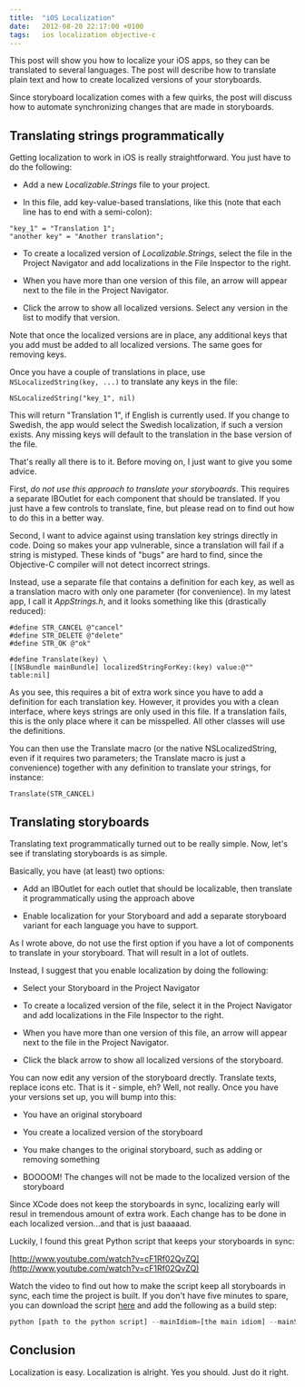 ```yaml
---
title:  "iOS Localization"
date: 	2012-08-20 22:17:00 +0100
tags: 	ios localization objective-c
---
```



This post will show you how to localize your iOS apps, so they can be translated
to several languages. The post will describe how to translate plain text and how
to create localized versions of your storyboards.

Since storyboard localization comes with a few quirks, the post will discuss how
to automate synchronizing changes that are made in storyboards.



## Translating strings programmatically

Getting localization to work in iOS is really straightforward. You just have to
do the following:

* Add a new *Localizable.Strings* file to your project.

* In this file, add key-value-based translations, like this (note that each line
has to end with a semi-colon):

```objc
"key_1" = "Translation 1";
"another key" = "Another translation";
```

* To create a localized version of *Localizable.Strings*, select the file in the
Project Navigator and add localizations in the File Inspector to the right.

* When you have more than one version of this file, an arrow will appear next to
the file in the Project Navigator.

* Click the arrow to show all localized versions. Select any version in the list 
to modify that version.

Note that once the localized versions are in place, any additional keys that you
add must be added to all localized versions. The same goes for removing keys.

Once you have a couple of translations in place, use `NSLocalizedString(key, ...)`
to translate any keys in the file:

```objc
NSLocalizedString("key_1", nil)
```

This will return "Translation 1", if English is currently used. If you change to
Swedish, the app would select the Swedish localization, if such a version exists.
Any missing keys will default to the translation in the base version of the file.

That's really all there is to it. Before moving on, I just want to give you some
advice.

First, *do not use this approach to translate your storyboards*. This requires a
separate IBOutlet for each component that should be translated. If you just have
a few controls to translate, fine, but please read on to find out how to do this
in a better way.

Second, I want to advice against using translation key strings directly in code.
Doing so makes your app vulnerable, since a translation will fail if a string is
mistyped. These kinds of "bugs" are hard to find, since the Objective-C compiler
will not detect incorrect strings.

Instead, use a separate file that contains a definition for each key, as well as
a translation macro with only one parameter (for convenience). In my latest app,
I call it *AppStrings.h*, and it looks something like this (drastically reduced):

```objc
#define STR_CANCEL @"cancel"
#define STR_DELETE @"delete"
#define STR_OK @"ok"

#define Translate(key) \
[[NSBundle mainBundle] localizedStringForKey:(key) value:@"" table:nil]
```

As you see, this requires a bit of extra work since you have to add a definition
for each translation key. However, it provides you with a clean interface, where
keys strings are only used in this file. If a translation fails, this is the only
place where it can be misspelled. All other classes will use the definitions.

You can then use the Translate macro (or the native NSLocalizedString, even if it
requires two parameters; the Translate macro is just a convenience) together with
any definition to translate your strings, for instance:

```objc
Translate(STR_CANCEL)
```



## Translating storyboards

Translating text programmatically turned out to be really simple. Now, let's see
if translating storyboards is as simple.

Basically, you have (at least) two options:

* Add an IBOutlet for each outlet that should be localizable, then translate it
programmatically using the approach above

* Enable localization for your Storyboard and add a separate storyboard variant
for each language you have to support.

As I wrote above, do not use the first option if you have a lot of components to
translate in your storyboard. That will result in a lot of outlets.

Instead, I suggest that you enable localization by doing the following:

* Select your Storyboard in the Project Navigator

* To create a localized version of the file, select it in the Project Navigator
and add localizations in the File Inspector to the right.

* When you have more than one version of this file, an arrow will appear next to
the file in the Project Navigator.

* Click the black arrow to show all localized versions of the storyboard.

You can now edit any version of the storyboard drectly. Translate texts, replace
icons etc. That is it - simple, eh? Well, not really. Once you have your versions
set up, you will bump into this:

* You have an original storyboard

* You create a localized version of the storyboard

* You make changes to the original storyboard, such as adding or removing something

* BOOOOM! The changes will not be made to the localized version of the storyboard

Since XCode does not keep the storyboards in sync, localizing early will resul
in tremendous amount of extra work. Each change has to be done in each localized
version...and that is just baaaaad.

Luckily, I found this great Python script that keeps your storyboards in sync:

[http://www.youtube.com/watch?v=cF1Rf02QvZQ](http://www.youtube.com/watch?v=cF1Rf02QvZQ)

Watch the video to find out how to make the script keep all storyboards in sync,
each time the project is built. If you don't have five minutes to spare, you can
download the script [here](http://code.google.com/p/edim-mobile/source/browse/trunk/ios/IncrementalLocalization/localize.py) and add the following as a build step:

```python
python [path to the python script] --mainIdiom=[the main idiom] --mainStoryboard=[path to the main storyboard] [list of idioms to translate]
```



## Conclusion

Localization is easy. Localization is alright. Yes you should. Just do it right.